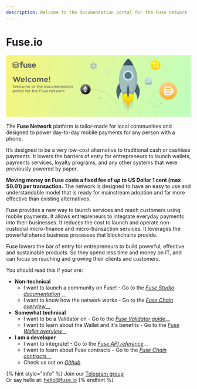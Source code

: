 ```yaml
---
description: Welcome to the documentation portal for the Fuse network
---
```


# Fuse.io

![](.gitbook/assets/rocket-illuss.jpg)

The **Fuse Network** platform is tailor-made for local communities and designed to power day-to-day mobile payments for any person with a phone.

It’s designed to be a very low-cost alternative to traditional cash or cashless payments. It lowers the barriers of entry for entrepreneurs to launch wallets, payments services, loyalty programs, and any other systems that were previously powered by paper.

**Moving money on Fuse costs a fixed fee of** _**up to**_ **US Dollar 1 cent \(max $0.01\) per transaction.** The network is designed to have an easy to use and understandable model that is ready for mainstream adoption and far more effective than existing alternatives.

Fuse provides a new way to launch services and reach customers using mobile payments. It allows entrepreneurs to integrate everyday payments into their businesses. It reduces the cost to launch and operate non-custodial micro-finance and micro-transaction services. It leverages the powerful shared business processes that blockchains provide.

Fuse lowers the bar of entry for entrepreneurs to build powerful, effective and sustainable products. So they spend less time and money on IT, and can focus on reaching and growing their clients and customers.

You should read this if your are:

* **Non-technical** 
  * I want to launch a community on Fuse! - Go to the [_Fuse Studio documentation_](the-fuse-studio/overview.md) \_\_
  * I want to know how the network works - Go to the [_Fuse Chain overview_](the-fuse-chain/overview.md)\_\_
* **Somewhat technical** 
  * I want to be a Validator on  - Go to the [_Fuse Validator guide_](become-a-validator/how-to-become-a-validator.md)\_\_
  * I want to learn about the Wallet and it's benefits - Go to the [_Fuse Wallet overview_](fuse-services/overview.md)\_\_
* **I am a developer**
  * I want to integrate! - Go to the [_Fuse API reference_](fuse-services/api.md)\_\_
  * I want to learn about Fuse contracts - Go to the [_Fuse Chain contracts_](the-fuse-chain/consensus-contracts/)\_\_
  * Check us out on [_Github_ ](https://github.com/fuseio)

{% hint style="info" %}
Join our [Telegram group](https://t.me/fuseio)  
Or say hello at: hello@fuse.io
{% endhint %}


